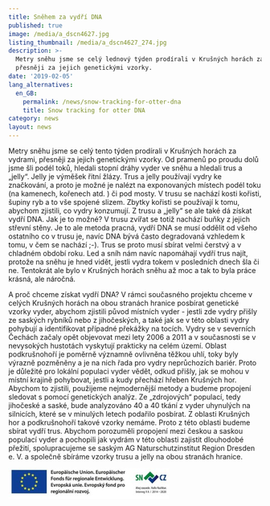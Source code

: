 ```yaml
---
title: Sněhem za vydří DNA
published: true
image: /media/a_dscn4627.jpg
listing_thumbnail: /media/a_dscn4627_274.jpg
description: >-
  Metry sněhu jsme se celý lednový týden prodírali v Krušných horách za vydrami,
  přesněji za jejich genetickými vzorky. 
date: '2019-02-05'
lang_alternatives:
  en_GB:
    permalink: /news/snow-tracking-for-otter-dna
    title: Snow tracking for otter DNA
category: news
layout: news
---
```

Metry sněhu jsme se celý tento týden prodírali v Krušných horách za vydrami, přesněji za jejich genetickými vzorky. Od pramenů po proudu dolů jsme šli podél toků, hledali stopní dráhy vyder ve sněhu a hledali trus a „jelly“. Jelly je výměšek řitní žlázy. Trus a jelly používají vydry ke značkování, a proto je možné je nalézt na exponovaných místech podél toku (na kamenech, kořenech atd. ) či pod mosty. V trusu se nachází kosti kořisti, šupiny ryb a to vše spojené slizem. Zbytky kořisti se používají k tomu, abychom zjistili, co vydry konzumují. Z trusu a „jelly“ se ale také dá získat vydří DNA. Jak je to možné? V trusu zvířat se totiž nachází buňky z jejich střevní stěny. Je to ale metoda pracná, vydří DNA se musí oddělit od všeho ostatního co v trusu je, navíc DNA bývá často degradovaná vzhledem k tomu, v čem se nachází ;-). Trus se proto musí sbírat velmi čerstvý a v chladném období roku. Led a sníh nám navíc napomáhají vydří trus najít, protože na sněhu je hned vidět, jestli vydra tokem v posledních dnech šla či ne. Tentokrát ale bylo v Krušných horách sněhu až moc a tak to byla práce krásná, ale náročná.

A proč chceme získat vydří DNA? V rámci současného projektu chceme v celých Krušných horách na obou stranách hranice posbírat genetické vzorky vyder, abychom zjistili původ místních vyder - jestli zde vydry přišly ze saských rybníků nebo z jihočeských, a také jak se v této oblasti vydry pohybují a identifikovat případné překážky na tocích. Vydry se v severních Čechách začaly opět objevovat mezi lety 2006 a 2011 a v současnosti se v nevysokých hustotách vyskytují prakticky na celém území. Oblast podkrušnohoří je poměrně významně ovlivněna těžkou uhlí, toky byly výrazně pozměněny a je na nich řada pro vydry neprůchozích bariér. Proto je důležité pro lokální populaci vyder vědět, odkud přišly, jak se mohou v místní krajině pohybovat, jestli a kudy přechází hřeben Krušných hor. Abychom to zjistili, použijeme nejmodernější metody a budeme propojení sledovat s pomocí genetických analýz. Ze „zdrojových“ populací, tedy jihočeské a saské, bude analyzováno 40 a 40 tkání z vyder uhynulých na silnicích, které se v minulých letech podařilo posbírat. Z oblasti Krušných hor a podkrušnohoří takové vzorky nemáme. Proto z této oblasti budeme sbírat vydří trus. Abychom porozuměli propojení mezi českou a saskou populací vyder a pochopili jak vydrám v této oblasti zajistit dlouhodobé přežití, spolupracujeme se saským AG Naturschutzinstitut Region Dresden e. V. a společně sbíráme vzorky trusu a jelly na obou stranách hranice.

![](/media/spojene-loga_320.jpg)
